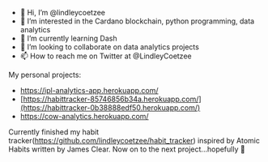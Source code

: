 - 👋 Hi, I’m @lindleycoetzee
- 👀 I’m interested in the Cardano blockchain, python programming, data analytics
- 🌱 I’m currently learning Dash
- 💞️ I’m looking to collaborate on data analytics projects
- 📫 How to reach me on Twitter at @LindleyCoetzee

My personal projects:
* https://ipl-analytics-app.herokuapp.com/
* [https://habittracker-85746856b34a.herokuapp.com/](https://habittracker-0b38888edf50.herokuapp.com/)
* https://cow-analytics.herokuapp.com/

Currently finished my habit tracker(https://github.com/lindleycoetzee/habit_tracker) inspired by Atomic Habits written by James Clear. Now on to the next project...hopefully 🙂
